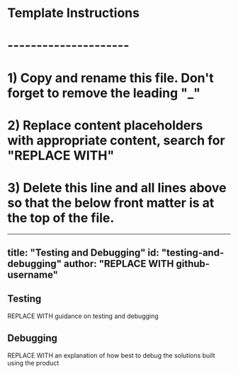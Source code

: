 # Template Instructions
# ---------------------
# 1) Copy and rename this file. Don't forget to remove the leading "_" 
# 2) Replace content placeholders with appropriate content, search for "REPLACE WITH"
# 3) Delete this line and all lines above so that the below front matter is at the top of the file.
---
title: "Testing and Debugging"
id: "testing-and-debugging" 
author: "REPLACE WITH github-username"
---

## Testing

REPLACE WITH guidance on testing and debugging

## Debugging

REPLACE WITH an explanation of how best to debug the solutions built using the product 